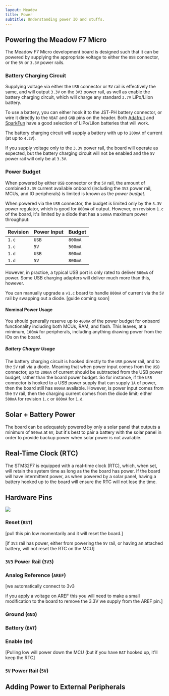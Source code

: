 ```yaml
---
layout: Meadow
title: Power
subtitle: Understanding power IO and stuffs.
---
```


## Powering the Meadow F7 Micro

The Meadow F7 Micro development board is designed such that it can be powered by supplying the appropriate voltage to either the `USB` connector, or the `5V` or `3.3V` power rails. 

### Battery Charging Circuit

Supplying voltage via either the `USB` connector or `5V` rail is effectively the same, and will output `3.3V` on the `3V3` power rail, as well as enable the battery charging circuit, which will charge any standard `3.7V` LiPo/LiIon battery.

To use a battery, you can either hook it to the JST-PH battery connector, or wire it directly to the `VBAT` and `GND` pins on the header. Both [Adafruit](https://www.adafruit.com/category/916) and [SparkFun](https://www.sparkfun.com/categories/54) have a good selection of LiPo/LiIon batteries that will work.

The battery charging circuit will supply a battery with up to `200mA` of current (at up to `4.2V`).

If you supply voltage only to the `3.3V` power rail, the board will operate as expected, but the battery charging circuit will not be enabled and the `5V` power rail will only be at `3.3V`.

### Power Budget

When powered by either `USB` connector or the `5V` rail, the amount of combined `3.3V` current available onboard (including the `3V3` power rail, MCUs, and IO peripherals) is limited is known as the _power budget_. 

When powered via the `USB` connector, the budget is limited only by the `3.3V` power regulator, which is good for `800mA` of output. However, on revision `1.c` of the board, it's limited by a diode that has a `500mA` maximum power throughput:

| Revision | Power Input | Budget  |
|----------|-------------|---------|
| `1.c`    | `USB`       | `800mA` | 
| `1.c`    | `5V`        | `500mA` |
| `1.d`    | `USB`       | `800mA` |
| `1.d`    | `5V`        | `800mA` |

However, in practice, a typical USB port is only rated to deliver `500mA` of power. Some USB charging adapters will deliver much more than this, however.

You can manually upgrade a `v1.c` board to handle `800mA` of current via the `5V` rail by swapping out a diode. [guide coming soon]

#### Nominal Power Usage

You should generally reserve up to `400mA` of the power budget for onbaord functionality including both MCUs, RAM, and flash. This leaves, at a minimum, `100mA` for peripherals, including anything drawing power from the IOs on the board.

##### Battery Charger Usage

The battery charging circuit is hooked directly to the `USB` power rail, and to the `5V` rail via a diode. Meaning that when power input comes from the `USB` connector, up to `200mA` of current should be subtracted from the USB power budget, rather than the board power budget. So for instance, if the `USB` connector is hooked to a USB power supply that can supply `1A` of power, then the board still has `800mA` available. However, is power input comes from the `5V` rail, then the charging current comes from the diode limit; either `500mA` for revision `1.c` or `800mA` for `1.d`.

## Solar + Battery Power

The board can be adequately powered by only a solar panel that outputs a minimum of `500mA` at `6V`, but it's best to pair a battery with the solar panel in order to provide backup power when solar power is not available.

## Real-Time Clock (RTC)

The STM32F7 is equipped with a real-time clock (RTC), which, when set, will retain the system time as long as the the board has power. If the board will have intermittent power, as when powered by a solar panel, having a battery hooked up to the board will ensure the RTC will not lose the time.

## Hardware Pins

![](/Common_Files/Meadow_F7_Micro_Pinout.svg)

### Reset (`RST`)

[pull this pin low momentarily and it will reset the board.]

[if `3V3` rail has power, either from powering the `5V` rail, or having an attached battery, will not reset the RTC on the MCU]

### `3V3` Power Rail (`3V3`)

### Analog Reference (`AREF`)

[we automatically connect to 3v3

if you apply a voltage on AREF this you will need to make a small modification to the board to remove the 3.3V we supply from the AREF pin.]

### Ground (`GND`)

### Battery (`BAT`)

### Enable (`EN`)

[Pulling low will power down the MCU (but if you have `BAT` hooked up, it'll keep the RTC]

### `5V` Power Rail (`5V`)

## Adding Power to External Peripherals

